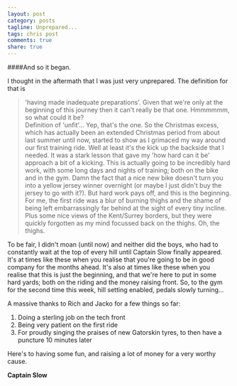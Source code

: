 ```yaml
---
layout: post
category: posts
tagline: Unprepared...
tags: chris post
comments: true
share: true
---
```

####And so it began.

I thought in the aftermath that I was just very unprepared. The definition for that is 
> 'having made inadequate preparations'. 
Given that we're only at the beginning of this journey then it can't really be that one. Hmmmmmm, so what could it be?  
Definition of 'unfit'...
Yep, that's the one. So the Christmas excess, which has actually been an extended Christmas period from about last summer until now, started to show as I grimaced my way around our first training ride. Well at least it's the kick up the backside that I needed. It was a stark lesson that gave my
> 'how hard can it be'
approach a bit of a kicking. This is actually going to be incredibly hard work, with some long days and nights of training; both on the bike and in the gym. Damn the fact that a nice new bike doesn't turn you into a yellow jersey winner overnight (or maybe I just didn't buy the jersey to go with it?). But hard work pays off, and this is the beginning.
For me, the first ride was a blur of burning thighs and the shame of being left embarrassingly far behind at the sight of every tiny incline. Plus some nice views of the Kent/Surrey borders, but they were quickly forgotten as my mind focussed back on the thighs. 
> Oh, the thighs.

To be fair, I didn't moan (until now) and neither did the boys, who had to constantly wait at the top of every hill until Captain Slow finally appeared. It's at times like these when you realise that you're going to be in good company for the months ahead.  It's also at times like these when you realise that this is just the beginning, and that we're here to put in some hard yards; both on the riding and the money raising front.  So, to the gym for the second time this week, hill setting enabled, pedals slowly turning...

A massive thanks to Rich and Jacko for a few things so far:
1.  Doing a sterling job on the tech front
2.  Being very patient on the first ride
3.  For proudly singing the praises of new Gatorskin tyres, to then have a puncture 10 minutes later

Here's to having some fun, and raising a lot of money for a very worthy cause.

**Captain Slow**

 		 	   		  
